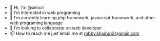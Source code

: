 - 👋 Hi, I’m @xkhoir
- 👀 I’m interested in web programing
- 🌱 I’m currently learning php framework, javascript framework, and other web programing language
- 💞️ I’m looking to collaborate on web developer
- 📫 How to reach me just email me at robby.khoirun2@gmail.com

<!---
xkhoir/xkhoir is a ✨ special ✨ repository because its `README.md` (this file) appears on your GitHub profile.
You can click the Preview link to take a look at your changes.
--->
